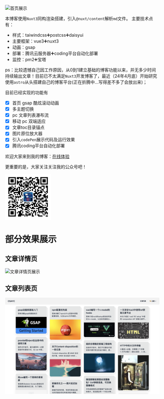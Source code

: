 ![首页展示](./assets/img/common/csayc-home.gif)

本博客使用`Nuxt3`同构渲染搭建，引入`@nuxt/content`解析`md`文件。
主要技术点有：
- 样式：taiwindcss➕postcss➕daisyui
- 主要框架：vue3➕nuxt3
- 动画：gsap
- 部署：腾讯云服务器➕coding平台自动化部署
- 监控：pm2➕宝塔

ps：比较遗憾自己因工作原因，从0到1建立基础的博客功能以来，并无多少时间持续输出文章！目前已不太满足`Nuxt3`开发博客了，最近（24年4月底）开始研究使用`astro`从头搭建自己的博客平台(正在折腾中...写得差不多了会放出来)；

目前已经实现的功能有
- [x] 首页 gsap 酷炫滚动动画
- [x] 多主题切换
- [x] pc 文章列表瀑布流
- [x] 移动 pc 双端适应
- [x] 文章toc目录锚点
- [x] 图片原位放大器
- [x] 引入`codePen`展示代码及运行效果
- [x] 腾讯coding平台自动化部署

欢迎大家来到我的博客：[在线体验](https://www.csayc.com)

更重要的是，大家关注关注我的公众号吧！

<img src="./assets/img/common/wechat-qrcode.jpg" width="150">

# 部分效果展示
## 文章详情页
![文章详情页展示](./assets/img/common/csayc-article.gif)
## 文章列表页
![文章列表展示](./assets/img/common/csayc-posts.png)

